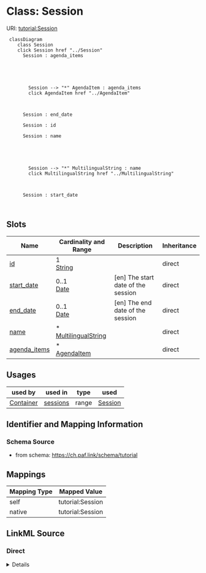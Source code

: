 

# Class: Session 



URI: [tutorial:Session](https://ch.paf.link/schema/tutorial/Session)






```mermaid
 classDiagram
    class Session
    click Session href "../Session"
      Session : agenda_items
        
          
    
        
        
        Session --> "*" AgendaItem : agenda_items
        click AgendaItem href "../AgendaItem"
    

        
      Session : end_date
        
      Session : id
        
      Session : name
        
          
    
        
        
        Session --> "*" MultilingualString : name
        click MultilingualString href "../MultilingualString"
    

        
      Session : start_date
        
      
```




<!-- no inheritance hierarchy -->


## Slots

| Name | Cardinality and Range | Description | Inheritance |
| ---  | --- | --- | --- |
| [id](id.md) | 1 <br/> [String](String.md) |  | direct |
| [start_date](start_date.md) | 0..1 <br/> [Date](Date.md) | [en] The start date of the session | direct |
| [end_date](end_date.md) | 0..1 <br/> [Date](Date.md) | [en] The end date of the session | direct |
| [name](name.md) | * <br/> [MultilingualString](MultilingualString.md) |  | direct |
| [agenda_items](agenda_items.md) | * <br/> [AgendaItem](AgendaItem.md) |  | direct |





## Usages

| used by | used in | type | used |
| ---  | --- | --- | --- |
| [Container](Container.md) | [sessions](sessions.md) | range | [Session](Session.md) |






## Identifier and Mapping Information







### Schema Source


* from schema: https://ch.paf.link/schema/tutorial




## Mappings

| Mapping Type | Mapped Value |
| ---  | ---  |
| self | tutorial:Session |
| native | tutorial:Session |







## LinkML Source

<!-- TODO: investigate https://stackoverflow.com/questions/37606292/how-to-create-tabbed-code-blocks-in-mkdocs-or-sphinx -->

### Direct

<details>
```yaml
name: Session
from_schema: https://ch.paf.link/schema/tutorial
slots:
- id
- start_date
- end_date
- name
- agenda_items

```
</details>

### Induced

<details>
```yaml
name: Session
from_schema: https://ch.paf.link/schema/tutorial
attributes:
  id:
    name: id
    from_schema: https://ch.paf.link/schema/tutorial
    rank: 1000
    identifier: true
    alias: id
    owner: Session
    domain_of:
    - Session
    - AgendaItem
    - Vote
    - Container
    range: string
    required: true
  start_date:
    name: start_date
    description: '[en] The start date of the session.

      [de] Das Startdatum der Sitzung.

      '
    from_schema: https://ch.paf.link/schema/tutorial
    rank: 1000
    slot_uri: tutorial:startDate
    alias: start_date
    owner: Session
    domain_of:
    - Session
    range: date
  end_date:
    name: end_date
    description: '[en] The end date of the session.

      [de] Das Enddatum der Sitzung.

      '
    from_schema: https://ch.paf.link/schema/tutorial
    rank: 1000
    slot_uri: tutorial:endDate
    alias: end_date
    owner: Session
    domain_of:
    - Session
    range: date
  name:
    name: name
    from_schema: https://ch.paf.link/schema/tutorial
    rank: 1000
    slot_uri: dcterm:title
    alias: name
    owner: Session
    domain_of:
    - Session
    - AgendaItem
    range: MultilingualString
    multivalued: true
    inlined_as_list: true
  agenda_items:
    name: agenda_items
    from_schema: https://ch.paf.link/schema/tutorial
    rank: 1000
    slot_uri: tutorial:agendaItem
    alias: agenda_items
    owner: Session
    domain_of:
    - Session
    - Container
    range: AgendaItem
    multivalued: true
    inlined_as_list: true

```
</details>